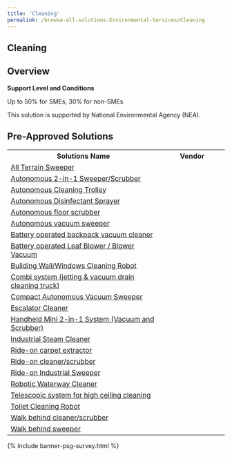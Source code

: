 ```yaml
---
title: 'Cleaning'
permalink: /browse-all-solutions-Environmental-Services/Cleaning
---
```


## Cleaning
## Overview

**Support Level and Conditions**

Up to 50% for SMEs, 30% for non-SMEs

This solution is supported by National Environmental Agency (NEA).

## Pre-Approved Solutions

<table>
<tr>
<th style='width: auto;'><b>Solutions Name</b></th>
<th style='width: 30%;'><b>Vendor</b></th>
</tr>
<tr>
<td><a href='/productivity-solutions-grant/solutionrepo/eqt-All-Trrn-Swpr-Envronmntl-Srvcs' target='_blank'>All Terrain Sweeper</a><br></td>
<td></td>
</tr>
<tr>
<td><a href='/productivity-solutions-grant/solutionrepo/eqt-Autonomous-2n1-SwprScrubbr-Envronmntl-Srvcs' target='_blank'>Autonomous 2-in-1 Sweeper/Scrubber</a><br></td>
<td></td>
</tr>
<tr>
<td><a href='/productivity-solutions-grant/solutionrepo/eqt-Autonomous-Clnng-Trolly-Envronmntl-Srvcs' target='_blank'>Autonomous Cleaning Trolley</a><br></td>
<td></td>
</tr>
<tr>
<td><a href='/productivity-solutions-grant/solutionrepo/eqt-Autonomous-Dsnfctnt-Spryr-Envronmntl-Srvcs' target='_blank'>Autonomous Disinfectant Sprayer</a><br></td>
<td></td>
</tr>
<tr>
<td><a href='/productivity-solutions-grant/solutionrepo/eqt-Autonomous-floor-scrubbr-Envronmntl-Srvcs' target='_blank'>Autonomous floor scrubber</a><br></td>
<td></td>
</tr>
<tr>
<td><a href='/productivity-solutions-grant/solutionrepo/eqt-Autonomous-vcuum-swpr-Envronmntl-Srvcs' target='_blank'>Autonomous vacuum sweeper</a><br></td>
<td></td>
</tr>
<tr>
<td><a href='/productivity-solutions-grant/solutionrepo/eqt-Bttry-oprtd-bckpck-vcuum-clnr-Envronmntl-Srvcs' target='_blank'>Battery operated backpack vacuum cleaner</a><br></td>
<td></td>
</tr>
<tr>
<td><a href='/productivity-solutions-grant/solutionrepo/eqt-Bttry-oprtd-Lf-Blowr-Blowr-Vcuum-Envronmntl-Srvcs' target='_blank'>Battery operated Leaf Blower / Blower Vacuum</a><br></td>
<td></td>
</tr>
<tr>
<td><a href='/productivity-solutions-grant/solutionrepo/eqt-Buldng-WllWndows-Clnng-Robot-Envronmntl-Srvcs' target='_blank'>Building Wall/Windows Cleaning Robot</a><br></td>
<td></td>
</tr>
<tr>
<td><a href='/productivity-solutions-grant/solutionrepo/eqt-Comb-systm-jttng-&-vcuum-drn-clnng-truck-Envronmntl-Srvcs' target='_blank'>Combi system (jetting & vacuum drain cleaning truck)</a><br></td>
<td></td>
</tr>
<tr>
<td><a href='/productivity-solutions-grant/solutionrepo/eqt-Compct-Autonomous-Vcuum-Swpr-Envronmntl-Srvcs' target='_blank'>Compact Autonomous Vacuum Sweeper</a><br></td>
<td></td>
</tr>
<tr>
<td><a href='/productivity-solutions-grant/solutionrepo/eqt-Escltor-Clnr-Envronmntl-Srvcs' target='_blank'>Escalator Cleaner</a><br></td>
<td></td>
</tr>
<tr>
<td><a href='/productivity-solutions-grant/solutionrepo/eqt-Hndhld-Mn-2n1-sys-Vcuum-nd-Scrubbr-Envronmntl-Srvcs' target='_blank'>Handheld Mini 2-in-1 System (Vacuum and Scrubber)</a><br></td>
<td></td>
</tr>
<tr>
<td><a href='/productivity-solutions-grant/solutionrepo/eqt-Industrl-Stm-Clnr-Envronmntl-Srvcs' target='_blank'>Industrial Steam Cleaner</a><br></td>
<td></td>
</tr>
<tr>
<td><a href='/productivity-solutions-grant/solutionrepo/eqt-Rdon-crpt-xtrctor-Envronmntl-Srvcs' target='_blank'>Ride-on carpet extractor</a><br></td>
<td></td>
</tr>
<tr>
<td><a href='/productivity-solutions-grant/solutionrepo/eqt-Rdon-clnrscrubbr-Envronmntl-Srvcs' target='_blank'>Ride-on cleaner/scrubber</a><br></td>
<td></td>
</tr>
<tr>
<td><a href='/productivity-solutions-grant/solutionrepo/eqt-Rdon-Industrl-Swpr-Envronmntl-Srvcs' target='_blank'>Ride-on Industrial Sweeper</a><br></td>
<td></td>
</tr>
<tr>
<td><a href='/productivity-solutions-grant/solutionrepo/eqt-Robotc-Wtrwy-Clnr-Envronmntl-Srvcs' target='_blank'>Robotic Waterway Cleaner</a><br></td>
<td></td>
</tr>
<tr>
<td><a href='/productivity-solutions-grant/solutionrepo/eqt-Tlscopc-systm-for-hgh-clng-clnng-Envronmntl-Srvcs' target='_blank'>Telescopic system for high ceiling cleaning</a><br></td>
<td></td>
</tr>
<tr>
<td><a href='/productivity-solutions-grant/solutionrepo/eqt-Tolt-Clnng-Robot-Envronmntl-Srvcs' target='_blank'>Toilet Cleaning Robot</a><br></td>
<td></td>
</tr>
<tr>
<td><a href='/productivity-solutions-grant/solutionrepo/eqt-Wlk-bhnd-clnrscrubbr-Envronmntl-Srvcs' target='_blank'>Walk behind cleaner/scrubber</a><br></td>
<td></td>
</tr>
<tr>
<td><a href='/productivity-solutions-grant/solutionrepo/eqt-Wlk-bhnd-swpr-Envronmntl-Srvcs' target='_blank'>Walk behind sweeper</a><br></td>
<td></td>
</tr>
</table>

{% include banner-psg-survey.html %}

